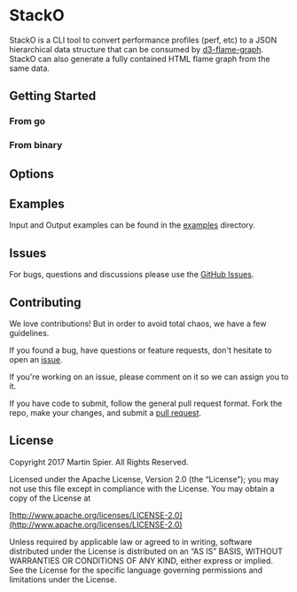 # StackO
StackO is a CLI tool to convert performance profiles (perf, etc) to a JSON hierarchical data structure that can be consumed by [d3-flame-graph](https://github.com/spiermar/d3-flame-graph). StackO can also generate a fully contained HTML flame graph from the same data.

## Getting Started

### From go

### From binary

## Options

## Examples

Input and Output examples can be found in the [examples](/examples) directory.

## Issues

For bugs, questions and discussions please use the [GitHub Issues](/issues).

## Contributing

We love contributions! But in order to avoid total chaos, we have a few guidelines.

If you found a bug, have questions or feature requests, don't hesitate to open an [issue](/issues).

If you're working on an issue, please comment on it so we can assign you to it.

If you have code to submit, follow the general pull request format. Fork the repo, make your changes, and submit a [pull request](/pulls).

## License

Copyright 2017 Martin Spier. All Rights Reserved.

Licensed under the Apache License, Version 2.0 (the “License”); you may not use this file except in compliance with the License. You may obtain a copy of the License at

[http://www.apache.org/licenses/LICENSE-2.0](http://www.apache.org/licenses/LICENSE-2.0)

Unless required by applicable law or agreed to in writing, software distributed under the License is distributed on an “AS IS” BASIS, WITHOUT WARRANTIES OR CONDITIONS OF ANY KIND, either express or implied. See the License for the specific language governing permissions and limitations under the License.